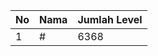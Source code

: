 | No | Nama            | Jumlah Level |
|----|-----------------|--------------|
| 1  | #    |    6368        |
